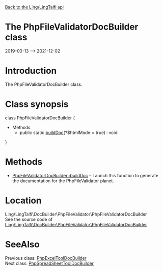 [Back to the Ling/LingTalfi api](https://github.com/lingtalfi/LingTalfi/blob/master/doc/api/Ling/LingTalfi.md)



The PhpFileValidatorDocBuilder class
================
2019-03-13 --> 2021-12-02






Introduction
============

The PhpFileValidatorDocBuilder class.



Class synopsis
==============


class <span class="pl-k">PhpFileValidatorDocBuilder</span>  {

- Methods
    - public static [buildDoc](https://github.com/lingtalfi/LingTalfi/blob/master/doc/api/Ling/LingTalfi/DocBuilder/PhpFileValidator/PhpFileValidatorDocBuilder/buildDoc.md)(?$htmlMode = true) : void

}






Methods
==============

- [PhpFileValidatorDocBuilder::buildDoc](https://github.com/lingtalfi/LingTalfi/blob/master/doc/api/Ling/LingTalfi/DocBuilder/PhpFileValidator/PhpFileValidatorDocBuilder/buildDoc.md) &ndash; Launch this function to generate the documentation for the PhpFileValidator planet.





Location
=============
Ling\LingTalfi\DocBuilder\PhpFileValidator\PhpFileValidatorDocBuilder<br>
See the source code of [Ling\LingTalfi\DocBuilder\PhpFileValidator\PhpFileValidatorDocBuilder](https://github.com/lingtalfi/LingTalfi/blob/master/DocBuilder/PhpFileValidator/PhpFileValidatorDocBuilder.php)



SeeAlso
==============
Previous class: [PhpExcelToolDocBuilder](https://github.com/lingtalfi/LingTalfi/blob/master/doc/api/Ling/LingTalfi/DocBuilder/PhpExcelTool/PhpExcelToolDocBuilder.md)<br>Next class: [PhpSpreadSheetToolDocBuilder](https://github.com/lingtalfi/LingTalfi/blob/master/doc/api/Ling/LingTalfi/DocBuilder/PhpSpreadSheetTool/PhpSpreadSheetToolDocBuilder.md)<br>
